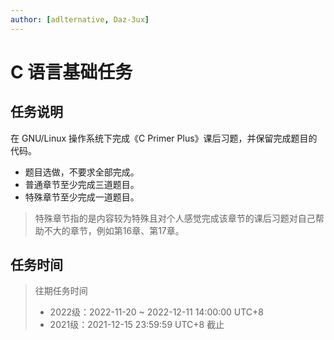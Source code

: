 ```yaml
---
author: [adlternative, Daz-3ux]
---
```


# C 语言基础任务

## 任务说明

在 GNU/Linux 操作系统下完成《C Primer Plus》课后习题，并保留完成题目的代码。

- 题目选做，不要求全部完成。
- 普通章节至少完成三道题目。
- 特殊章节至少完成一道题目。

> 特殊章节指的是内容较为特殊且对个人感觉完成该章节的课后习题对自己帮助不大的章节，例如第16章、第17章。

## 任务时间

> 往期任务时间
>
> - 2022级：2022-11-20 ~ 2022-12-11 14:00:00 UTC+8
> - 2021级：2021-12-15 23:59:59 UTC+8 截止
